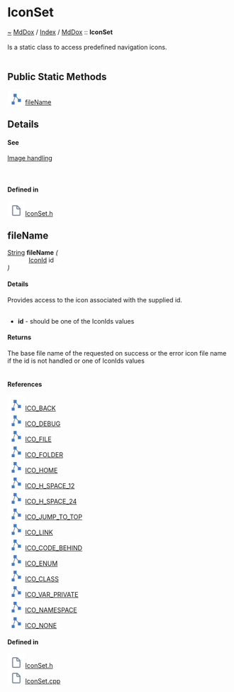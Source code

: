 <a id="iconset"></a>
<h1>IconSet</h1>
<a id="classMdDox_1_1IconSet"></a>
<a href="https://github.com/CharlesCarley/MdDox">~</a>
<a href="indexpage.md#mddox">MdDox</a>
<span class="inline-text">/</span>
<a href="index.md#index">Index</a>
<span class="inline-text">/</span>
<a href="namespaceMdDox.md#mddox">MdDox</a>
<span class="inline-text">::</span>
<span class="bold-text"><b>IconSet</b></span>
<br/>
<br/>
<span class="inline-text">Is a static class to access predefined navigation icons. </span>
<br/>
<br/>
<a id="public-static-methods"></a>
<h2>Public Static Methods</h2>
<span class="icon-list-item"><a href="#filename" class="icon-list-item"><img src="../images/class.svg" class="icon-list-item"/><span class="icon-list-item">fileName</span>
</a>
</span>
<br/>
<a id="details"></a>
<h2>Details</h2>
<a id="see"></a>
<h4>See</h4>
<a href="Image.md#image-handling">Image handling</a>
<br/>
<br/>
<br/>
<a id="defined-in"></a>
<h4>Defined in</h4>
<span class="icon-list-item"><a href="https://github.com/CharlesCarley/MdDox/blob/master//Source/MdDoxTree/IconSet.h#L55" class="icon-list-item"><img src="../images/file.svg" class="icon-list-item"/><span class="icon-list-item">IconSet.h</span>
</a>
</span>
<br/>
<a id="filename"></a>
<h2>fileName</h2>
<a href="namespaceMdDox.md#string">String</a>
<span class="bold-text"><b>fileName</b></span>
<span class="italic-text"><i>(</i></span>
<div class="paragraph">
<span class="paragraph"><img src="../images/horSpace24px.svg"/><a href="namespaceMdDox.md#iconid">IconId</a>
<span class="inline-text">id</span>
</span>
</div>
<span class="italic-text"><i>)</i></span>
<a id="details"></a>
<h4>Details</h4>
<span class="inline-text">Provides access to the icon associated with the supplied id. </span>
<br/>
<br/>
<ul>
<li><span class="bold-text"><b>id</b></span>
<span class="inline-text"> - </span>
<span class="inline-text">should be one of the IconIds values </span>
</li>
</ul>
<a id="returns"></a>
<h4>Returns</h4>
<span class="inline-text">The base file name of the requested on success or the error icon file name if the id is not handled or one of IconIds values </span>
<br/>
<br/>
<a id="references"></a>
<h4>References</h4>
<span class="icon-list-item"><a href="namespaceMdDox.md#ico_back" class="icon-list-item"><img src="../images/class.svg" class="icon-list-item"/><span class="icon-list-item">ICO_BACK</span>
</a>
</span>
<br/>
<span class="icon-list-item"><a href="namespaceMdDox.md#ico_debug" class="icon-list-item"><img src="../images/class.svg" class="icon-list-item"/><span class="icon-list-item">ICO_DEBUG</span>
</a>
</span>
<br/>
<span class="icon-list-item"><a href="namespaceMdDox.md#ico_file" class="icon-list-item"><img src="../images/class.svg" class="icon-list-item"/><span class="icon-list-item">ICO_FILE</span>
</a>
</span>
<br/>
<span class="icon-list-item"><a href="namespaceMdDox.md#ico_folder" class="icon-list-item"><img src="../images/class.svg" class="icon-list-item"/><span class="icon-list-item">ICO_FOLDER</span>
</a>
</span>
<br/>
<span class="icon-list-item"><a href="namespaceMdDox.md#ico_home" class="icon-list-item"><img src="../images/class.svg" class="icon-list-item"/><span class="icon-list-item">ICO_HOME</span>
</a>
</span>
<br/>
<span class="icon-list-item"><a href="namespaceMdDox.md#ico_h_space_12" class="icon-list-item"><img src="../images/class.svg" class="icon-list-item"/><span class="icon-list-item">ICO_H_SPACE_12</span>
</a>
</span>
<br/>
<span class="icon-list-item"><a href="namespaceMdDox.md#ico_h_space_24" class="icon-list-item"><img src="../images/class.svg" class="icon-list-item"/><span class="icon-list-item">ICO_H_SPACE_24</span>
</a>
</span>
<br/>
<span class="icon-list-item"><a href="namespaceMdDox.md#ico_jump_to_top" class="icon-list-item"><img src="../images/class.svg" class="icon-list-item"/><span class="icon-list-item">ICO_JUMP_TO_TOP</span>
</a>
</span>
<br/>
<span class="icon-list-item"><a href="namespaceMdDox.md#ico_link" class="icon-list-item"><img src="../images/class.svg" class="icon-list-item"/><span class="icon-list-item">ICO_LINK</span>
</a>
</span>
<br/>
<span class="icon-list-item"><a href="namespaceMdDox.md#ico_code_behind" class="icon-list-item"><img src="../images/class.svg" class="icon-list-item"/><span class="icon-list-item">ICO_CODE_BEHIND</span>
</a>
</span>
<br/>
<span class="icon-list-item"><a href="namespaceMdDox.md#ico_enum" class="icon-list-item"><img src="../images/class.svg" class="icon-list-item"/><span class="icon-list-item">ICO_ENUM</span>
</a>
</span>
<br/>
<span class="icon-list-item"><a href="namespaceMdDox.md#ico_class" class="icon-list-item"><img src="../images/class.svg" class="icon-list-item"/><span class="icon-list-item">ICO_CLASS</span>
</a>
</span>
<br/>
<span class="icon-list-item"><a href="namespaceMdDox.md#ico_var_private" class="icon-list-item"><img src="../images/class.svg" class="icon-list-item"/><span class="icon-list-item">ICO_VAR_PRIVATE</span>
</a>
</span>
<br/>
<span class="icon-list-item"><a href="namespaceMdDox.md#ico_namespace" class="icon-list-item"><img src="../images/class.svg" class="icon-list-item"/><span class="icon-list-item">ICO_NAMESPACE</span>
</a>
</span>
<br/>
<span class="icon-list-item"><a href="namespaceMdDox.md#ico_none" class="icon-list-item"><img src="../images/class.svg" class="icon-list-item"/><span class="icon-list-item">ICO_NONE</span>
</a>
</span>
<br/>
<a id="defined-in"></a>
<h4>Defined in</h4>
<span class="icon-list-item"><a href="https://github.com/CharlesCarley/MdDox/blob/master//Source/MdDoxTree/IconSet.h#L63" class="icon-list-item"><img src="../images/file.svg" class="icon-list-item"/><span class="icon-list-item">IconSet.h</span>
</a>
</span>
<br/>
<span class="icon-list-item"><a href="https://github.com/CharlesCarley/MdDox/blob/master//Source/MdDoxTree/IconSet.cpp#L27" class="icon-list-item"><img src="../images/file.svg" class="icon-list-item"/><span class="icon-list-item">IconSet.cpp</span>
</a>
</span>
<br/>
<br/>
</div>
</div>
</body>
</html>
